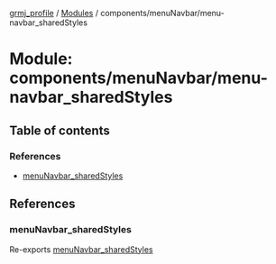 [grmj_profile](../README.md) / [Modules](../modules.md) / components/menuNavbar/menu-navbar\_sharedStyles

# Module: components/menuNavbar/menu-navbar\_sharedStyles

## Table of contents

### References

- [menuNavbar\_sharedStyles](components_menuNavbar_menu_navbar_sharedStyles-1.md#menunavbar_sharedstyles)

## References

### menuNavbar\_sharedStyles

Re-exports [menuNavbar_sharedStyles](../interfaces/interfaces_interfaces.menuNavbar_sharedStyles.md)

